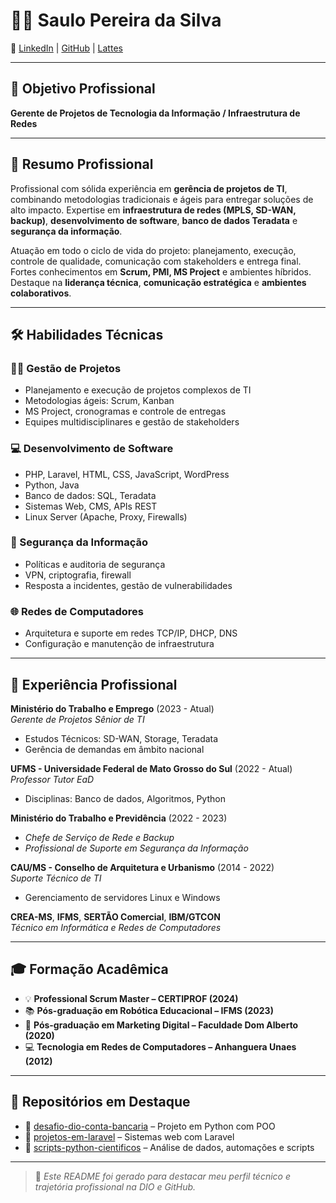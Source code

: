 # 👨‍💻 Saulo Pereira da Silva

🔗 [LinkedIn](https://www.linkedin.com/in/saulo-pereira-silva) | [GitHub](https://github.com/saulopereira2018) | [Lattes](https://lattes.cnpq.br/6192738039315025)

---

## 🎯 Objetivo Profissional

**Gerente de Projetos de Tecnologia da Informação / Infraestrutura de Redes**

---

## 🧠 Resumo Profissional

Profissional com sólida experiência em **gerência de projetos de TI**, combinando metodologias tradicionais e ágeis para entregar soluções de alto impacto. Expertise em **infraestrutura de redes (MPLS, SD-WAN, backup)**, **desenvolvimento de software**, **banco de dados Teradata** e **segurança da informação**.

Atuação em todo o ciclo de vida do projeto: planejamento, execução, controle de qualidade, comunicação com stakeholders e entrega final. Fortes conhecimentos em **Scrum, PMI, MS Project** e ambientes híbridos. Destaque na **liderança técnica**, **comunicação estratégica** e **ambientes colaborativos**.

---

## 🛠️ Habilidades Técnicas

### 👨‍🏫 Gestão de Projetos
- Planejamento e execução de projetos complexos de TI
- Metodologias ágeis: Scrum, Kanban
- MS Project, cronogramas e controle de entregas
- Equipes multidisciplinares e gestão de stakeholders

### 💻 Desenvolvimento de Software
- PHP, Laravel, HTML, CSS, JavaScript, WordPress
- Python, Java
- Banco de dados: SQL, Teradata
- Sistemas Web, CMS, APIs REST
- Linux Server (Apache, Proxy, Firewalls)

### 🔐 Segurança da Informação
- Políticas e auditoria de segurança
- VPN, criptografia, firewall
- Resposta a incidentes, gestão de vulnerabilidades

### 🌐 Redes de Computadores
- Arquitetura e suporte em redes TCP/IP, DHCP, DNS
- Configuração e manutenção de infraestrutura

---

## 💼 Experiência Profissional

**Ministério do Trabalho e Emprego** (2023 - Atual)  
*Gerente de Projetos Sênior de TI*  
- Estudos Técnicos: SD-WAN, Storage, Teradata  
- Gerência de demandas em âmbito nacional

**UFMS - Universidade Federal de Mato Grosso do Sul** (2022 - Atual)  
*Professor Tutor EaD*  
- Disciplinas: Banco de dados, Algoritmos, Python

**Ministério do Trabalho e Previdência** (2022 - 2023)  
- *Chefe de Serviço de Rede e Backup*  
- *Profissional de Suporte em Segurança da Informação*

**CAU/MS - Conselho de Arquitetura e Urbanismo** (2014 - 2022)  
*Suporte Técnico de TI*  
- Gerenciamento de servidores Linux e Windows

**CREA-MS**, **IFMS**, **SERTÃO Comercial**, **IBM/GTCON**  
*Técnico em Informática e Redes de Computadores*

---

## 🎓 Formação Acadêmica

- 💡 **Professional Scrum Master – CERTIPROF (2024)**
- 📚 **Pós-graduação em Robótica Educacional – IFMS (2023)**
- 🎯 **Pós-graduação em Marketing Digital – Faculdade Dom Alberto (2020)**
- 💻 **Tecnologia em Redes de Computadores – Anhanguera Unaes (2012)**

---

## 📂 Repositórios em Destaque

- 🔹 [desafio-dio-conta-bancaria](https://github.com/saulopereira2018/desafio-dio-conta-bancaria) – Projeto em Python com POO
- 🔹 [projetos-em-laravel](https://github.com/saulopereira2018) – Sistemas web com Laravel
- 🔹 [scripts-python-cientificos](https://github.com/saulopereira2018) – Análise de dados, automações e scripts

---

> 📌 *Este README foi gerado para destacar meu perfil técnico e trajetória profissional na DIO e GitHub.*
